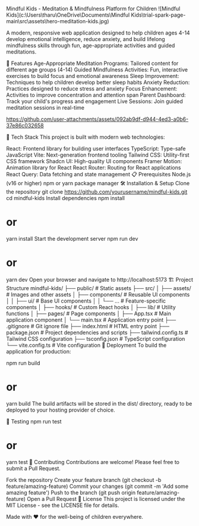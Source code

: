 Mindful Kids - Meditation & Mindfulness Platform for Children
![Mindful Kids](c:\Users\tharu\OneDrive\Documents\Mindful Kids\trial-spark-page-main\src\assets\hero-meditation-kids.jpg)

A modern, responsive web application designed to help children ages 4-14 develop emotional intelligence, reduce anxiety, and build lifelong mindfulness skills through fun, age-appropriate activities and guided meditations.

🌟 Features
Age-Appropriate Meditation Programs: Tailored content for different age groups (4-14)
Guided Mindfulness Activities: Fun, interactive exercises to build focus and emotional awareness
Sleep Improvement: Techniques to help children develop better sleep habits
Anxiety Reduction: Practices designed to reduce stress and anxiety
Focus Enhancement: Activities to improve concentration and attention span
Parent Dashboard: Track your child's progress and engagement
Live Sessions: Join guided meditation sessions in real-time

https://github.com/user-attachments/assets/092ab9df-d944-4ed3-a0b6-37e86c032658

🚀 Tech Stack
This project is built with modern web technologies:

React: Frontend library for building user interfaces
TypeScript: Type-safe JavaScript
Vite: Next-generation frontend tooling
Tailwind CSS: Utility-first CSS framework
Shadcn UI: High-quality UI components
Framer Motion: Animation library for React
React Router: Routing for React applications
React Query: Data fetching and state management
📋 Prerequisites
Node.js (v16 or higher)
npm or yarn package manager
🛠️ Installation & Setup
Clone the repository
git clone https://github.com/yourusername/mindful-kids.git
cd mindful-kids
Install dependencies
npm install
# or
yarn install
Start the development server
npm run dev
# or
yarn dev
Open your browser and navigate to http://localhost:5173
🏗️ Project Structure
mindful-kids/
├── public/              # Static assets
├── src/
│   ├── assets/          # Images and other assets
│   ├── components/      # Reusable UI components
│   │   ├── ui/          # Base UI components
│   │   └── ...          # Feature-specific components
│   ├── hooks/           # Custom React hooks
│   ├── lib/             # Utility functions
│   ├── pages/           # Page components
│   ├── App.tsx          # Main application component
│   └── main.tsx         # Application entry point
├── .gitignore           # Git ignore file
├── index.html           # HTML entry point
├── package.json         # Project dependencies and scripts
├── tailwind.config.ts   # Tailwind CSS configuration
├── tsconfig.json        # TypeScript configuration
└── vite.config.ts       # Vite configuration
🚢 Deployment
To build the application for production:

npm run build
# or
yarn build
The build artifacts will be stored in the dist/ directory, ready to be deployed to your hosting provider of choice.

🧪 Testing
npm run test
# or
yarn test
🤝 Contributing
Contributions are welcome! Please feel free to submit a Pull Request.

Fork the repository
Create your feature branch (git checkout -b feature/amazing-feature)
Commit your changes (git commit -m 'Add some amazing feature')
Push to the branch (git push origin feature/amazing-feature)
Open a Pull Request
📄 License
This project is licensed under the MIT License - see the LICENSE file for details.

Made with ❤️ for the well-being of children everywhere.
